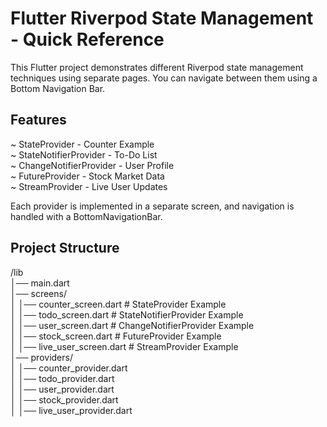 # Flutter Riverpod State Management - Quick Reference

This Flutter project demonstrates different Riverpod state management techniques using separate pages. You can navigate between them using a Bottom Navigation Bar.

## Features
~ StateProvider - Counter Example <br>
~ StateNotifierProvider - To-Do List <br>
~ ChangeNotifierProvider - User Profile <br>
~ FutureProvider - Stock Market Data <br>
~ StreamProvider - Live User Updates <br>

Each provider is implemented in a separate screen, and navigation is handled with a BottomNavigationBar.

## Project Structure

/lib <br>
│── main.dart <br>
│── screens/ <br>
│   │── counter_screen.dart          # StateProvider Example <br>
│   │── todo_screen.dart             # StateNotifierProvider Example <br>
│   │── user_screen.dart             # ChangeNotifierProvider Example <br>
│   │── stock_screen.dart            # FutureProvider Example <br>
│   │── live_user_screen.dart        # StreamProvider Example <br>
│── providers/ <br>
│   │── counter_provider.dart <br>
│   │── todo_provider.dart <br>
│   │── user_provider.dart <br>
│   │── stock_provider.dart <br>
│   │── live_user_provider.dart <br>

